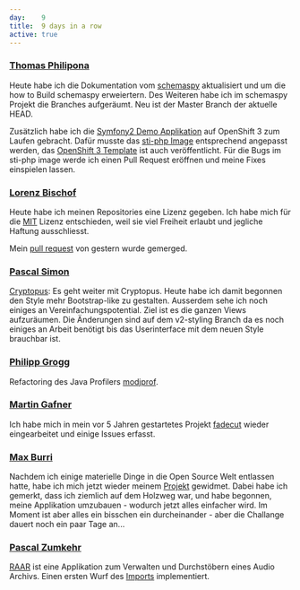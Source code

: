```yaml
---
day: 	9
title:	9 days in a row
active: true
---
```



### [Thomas Philipona](https://github.com/phil-pona)
Heute habe ich die Dokumentation vom [schemaspy](https://github.com/drnoa/schemaspy) aktualisiert und um die how to Build schemaspy erweiertern. Des Weiteren habe ich im schemaspy Projekt die Branches aufgeräumt. Neu ist der Master Branch der aktuelle HEAD.

Zusätzlich habe ich die [Symfony2 Demo Applikation](https://github.com/symfony/symfony-demo) auf OpenShift 3 zum Laufen gebracht. Dafür musste das [sti-php Image](https://github.com/phil-pona/sti-php) entsprechend angepasst werden, das [OpenShift 3 Template](https://github.com/phil-pona/ose3-symfony2-ex) ist auch veröffentlicht.
Für die Bugs im sti-php image werde ich einen Pull Request eröffnen und meine Fixes einspielen lassen.

### [Lorenz Bischof](https://github.com/lbischof)
Heute habe ich meinen Repositories eine Lizenz gegeben. Ich habe mich für die [MIT](https://opensource.org/licenses/MIT) Lizenz entschieden, weil sie viel Freiheit erlaubt und jegliche Haftung ausschliesst.

Mein [pull request](https://github.com/phil-matti/ipa-latex-template/pull/1) von gestern wurde gemerged.

### [Pascal Simon](https://github.com/psunix)
[Cryptopus](https://github.com/puzzle/cryptopus): Es geht weiter mit Cryptopus. Heute habe ich damit begonnen den Style mehr Bootstrap-like zu gestalten. Ausserdem sehe ich noch einiges an Vereinfachungspotential. Ziel ist es die ganzen Views aufzuräumen. Die Änderungen sind auf dem v2-styling Branch da es noch einiges an Arbeit benötigt bis das Userinterface mit dem neuen Style brauchbar ist.

### [Philipp Grogg](https://github.com/gro-gg)
Refactoring des Java Profilers [modjprof](https://github.com/gro-gg/modjprof).

### [Martin Gafner](https://github.com/mgafner)
Ich habe mich in mein vor 5 Jahren gestartetes Projekt [fadecut](https://github.com/micressor/fadecut) wieder eingearbeitet und einige Issues erfasst.

### [Max Burri](https://github.com/mburri)
Nachdem ich einige materielle Dinge in die Open Source Welt entlassen hatte, habe ich mich jetzt wieder meinem [Projekt](https://github.com/mburri/break-out) gewidmet.
Dabei habe ich gemerkt, dass ich ziemlich auf dem Holzweg war, und habe begonnen, meine Applikation umzubauen - wodurch jetzt alles einfacher wird. Im Moment ist aber alles ein bisschen ein durcheinander - aber die Challange dauert noch ein paar Tage an...

### [Pascal Zumkehr](https://github.com/codez)
[RAAR](https://github.com/radiorabe/raar) ist eine Applikation zum Verwalten und Durchstöbern eines Audio Archivs. Einen ersten Wurf des [Imports](https://github.com/radiorabe/raar/commit/4079167128b8eade69268670dd6cfd3954356807) implementiert.
